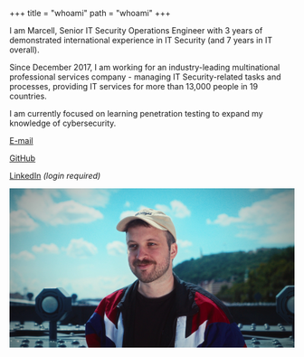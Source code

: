 +++
title = "whoami"
path = "whoami"
+++

I am Marcell, Senior IT Security Operations Engineer with 3 years of
demonstrated international experience in IT Security (and 7 years in IT
overall).

Since December 2017, I am working for an industry-leading multinational
professional services company - managing IT Security-related tasks and
processes, providing IT services for more than 13,000 people in 19 countries.

I am currently focused on learning penetration testing to expand my knowledge
of cybersecurity.

[E-mail](mailto:marcellbarsony@protonmail.com)

[GitHub](https://github.com/marcellbarsony)

[LinkedIn](https://linkedin.com/in/marcellbarsony) _(login required)_

![avatar](/pictures/avatar.png)
